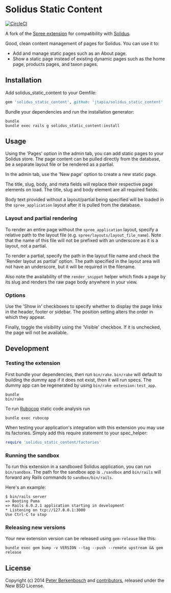 # Solidus Static Content

[![CircleCI](https://circleci.com/gh/jtapia/solidus_static_content.svg?style=svg)](https://circleci.com/gh/jtapia/solidus_static_content)

A fork of the [Spree extension](https://github.com/spree-contrib/spree_static_content) for
compatibility with [Solidus](https://solidus.io).

Good, clean content management of pages for Solidus. You can use it to:

- Add and manage static pages such as an About page.
- Show a static page instead of existing dynamic pages such as the home page, products pages, and
  taxon pages.

## Installation

Add solidus_static_content to your Gemfile:

```ruby
gem 'solidus_static_content', github: 'jtapia/solidus_static_content'
```

Bundle your dependencies and run the installation generator:

```shell
bundle
bundle exec rails g solidus_static_content:install
```

## Usage

Using the 'Pages' option in the admin tab, you can add static pages to your Solidus store. The page
content can be pulled directly from the database, be a separate layout file or be rendered as a
partial.

In the admin tab, use the 'New page' option to create a new static page.

The title, slug, body, and meta fields will replace their respective page elements on load. The
title, slug and body element are all required fields.

Body text provided without a layout/partial being specified will be loaded in the
`spree_application` layout after it is pulled from the database.

### Layout and partial rendering

To render an entire page without the `spree_application` layout, specify a relative path to the
layout file (e.g. `spree/layouts/layout_file_name`). Note that the name of this file will not be
prefixed with an underscore as it is a layout, not a partial.

To render a partial, specify the path in the layout file name and check the 'Render layout as
partial' option. The path specified in the layout area will not have an underscore, but it will be
required in the filename.

Also note the availability of the `render_snippet` helper which finds a page by its slug and renders
the raw page body anywhere in your view.

### Options

Use the 'Show in' checkboxes to specify whether to display the page links in the header, footer or
sidebar. The position setting alters the order in which they appear.

Finally, toggle the visibility using the 'Visible' checkbox. If it is unchecked, the page will not
be available.

## Development

### Testing the extension

First bundle your dependencies, then run `bin/rake`. `bin/rake` will default to building the dummy
app if it does not exist, then it will run specs. The dummy app can be regenerated by using
`bin/rake extension:test_app`.

```shell
bundle
bin/rake
```

To run [Rubocop](https://github.com/bbatsov/rubocop) static code analysis run

```shell
bundle exec rubocop
```

When testing your application's integration with this extension you may use its factories.
Simply add this require statement to your spec_helper:

```ruby
require 'solidus_static_content/factories'
```

### Running the sandbox

To run this extension in a sandboxed Solidus application, you can run `bin/sandbox`. The path for
the sandbox app is `./sandbox` and `bin/rails` will forward any Rails commands to
`sandbox/bin/rails`.

Here's an example:

```shell
$ bin/rails server
=> Booting Puma
=> Rails 6.0.2.1 application starting in development
* Listening on tcp://127.0.0.1:3000
Use Ctrl-C to stop
```

### Releasing new versions

Your new extension version can be released using `gem-release` like this:

```shell
bundle exec gem bump -v VERSION --tag --push --remote upstream && gem release
```

## License

Copyright (c) 2014 [Peter Berkenbosch](https://github.com/peterberkenbosch) and
[contributors](https://github.com/jtapia/solidus_static_content/graphs/contributors),
released under the New BSD License.
